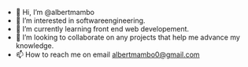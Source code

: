 - 👋 Hi, I’m @albertmambo
- 👀 I’m interested in softwareengineering.
- 🌱 I’m currently learning front end web developement.
- 💞️ I’m looking to collaborate on any projects that help me advance my knowledge.
- 📫 How to reach me on email albertmambo0@gmail.com

<!---
albertmambo/albertmambo is a ✨ special ✨ repository because its `README.md` (this file) appears on your GitHub profile.
You can click the Preview link to take a look at your changes.
--->
